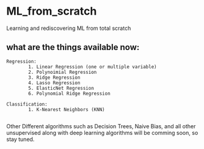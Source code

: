 # ML_from_scratch
Learning and rediscovering ML from total scratch

## what are the things available now:
```
Regression:
        1. Linear Regression (one or multiple variable)
        2. Polynoimial Regression
        3. Ridge Regression
        4. Lasso Regression
        5. ElasticNet Regression
        6. Polynomial Ridge Regression
```

```
Classification:
        1. K-Nearest Neighbors (KNN)
        
```

Other Different algorithms such as Decision Trees, 
Naive Bias, and all other unsupervised along with deep
learning algorithms will be comming soon, so stay tuned.
